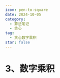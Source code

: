```yaml
---
icon: pen-to-square
date: 2024-10-05
category:
  - 算法笔记
  - 贪心
tag:
  - 贪心数字乘积
star: false
---
```


# 3、数字乘积